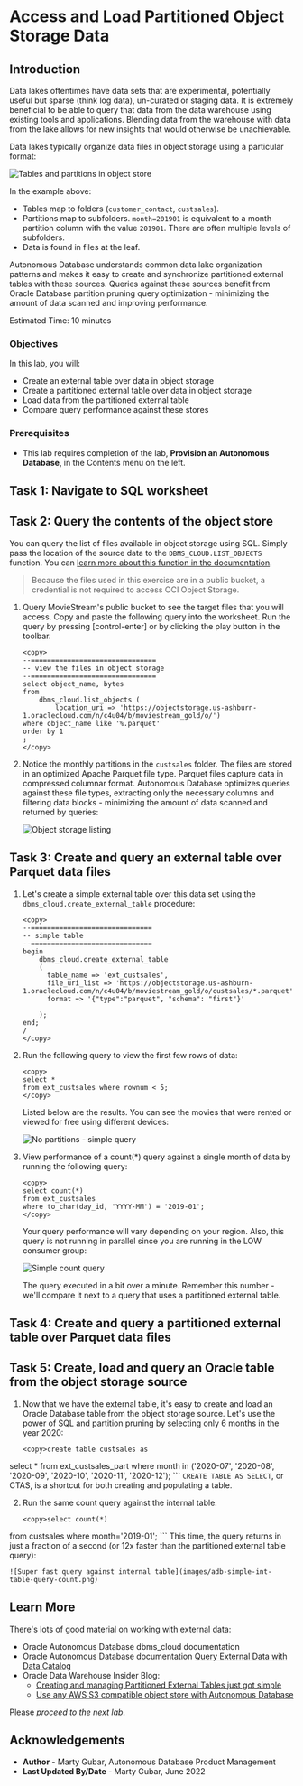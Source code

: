 <!--
    {
        "name":"Access and Load Partitioned Object Storage Data",
        "description":"Show value of partitioned external tables to improve performance",
        "author":"Ana Coman",
        "last_updated":"Ana Coman, Oracle Database Product Management, July 2024"
    }
-->
# Access and Load Partitioned Object Storage Data

## Introduction

Data lakes oftentimes have data sets that are experimental, potentially useful but sparse (think log data), un-curated or staging data. It is extremely beneficial to be able to query that data from the data warehouse using existing tools and applications. Blending data from the warehouse with data from the lake allows for new insights that would otherwise be unachievable.

Data lakes typically organize data files in object storage using a particular format:

![Tables and partitions in object store](images/obj-organization.png)

In the example above:
* Tables map to folders (`customer_contact`, `custsales`).
* Partitions map to subfolders. `month=201901` is equivalent to a month partition column with the value `201901`. There are often multiple levels of subfolders.
* Data is found in files at the leaf.

Autonomous Database understands common data lake organization patterns and makes it easy to create and synchronize partitioned external tables with these sources. Queries against these sources benefit from Oracle Database partition pruning query optimization - minimizing the amount of data scanned and improving performance.

Estimated Time: 10 minutes

### Objectives

In this lab, you will:
* Create an external table over data in object storage
* Create a partitioned external table over data in object storage
* Load data from the partitioned external table
* Compare query performance against these stores

### Prerequisites

- This lab requires completion of the lab, **Provision an Autonomous Database**, in the Contents menu on the left.

## Task 1: Navigate to SQL worksheet
[](include:adb-goto-sql-worksheet.md)

## Task 2: Query the contents of the object store
[](query-object-store-contents-with-sql.md)

You can query the list of files available in object storage using SQL. Simply pass the location of the source data to the ``DBMS_CLOUD.LIST_OBJECTS`` function. You can [learn more about this function in the documentation](https://docs.oracle.com/en/cloud/paas/autonomous-database/adbsa/dbms-cloud-subprograms.html#GUID-52801F96-8280-4FE0-8782-E194F4360E6F).

> Because the files used in this exercise are in a public bucket, a credential is not required to access OCI Object Storage.

1. Query MovieStream's public bucket to see the target files that you will access. Copy and paste the following query into the worksheet. Run the query by pressing [control-enter] or by clicking the play button in the toolbar.

    ```
    <copy>
    --===============================
    -- view the files in object storage
    --===============================
    select object_name, bytes
    from
        dbms_cloud.list_objects (            
            location_uri => 'https://objectstorage.us-ashburn-1.oraclecloud.com/n/c4u04/b/moviestream_gold/o/')
    where object_name like '%.parquet'
    order by 1
    ;
    </copy>
    ```

2. Notice the monthly partitions in the ``custsales`` folder. The files are stored in an optimized Apache Parquet file type. Parquet files capture data in compressed columnar format. Autonomous Database optimizes queries against these file types, extracting only the necessary columns and filtering data blocks - minimizing the amount of data scanned and returned by queries:

    ![Object storage listing](images/adb-obj-store-query-list.png)

## Task 3: Create and query an external table over Parquet data files

1. Let's create a simple external table over this data set using the ``dbms_cloud.create_external_table`` procedure:

    ```
    <copy>
    --==============================
    -- simple table
    --==============================
    begin
        dbms_cloud.create_external_table
        (
          table_name => 'ext_custsales',
          file_uri_list => 'https://objectstorage.us-ashburn-1.oraclecloud.com/n/c4u04/b/moviestream_gold/o/custsales/*.parquet',
          format => '{"type":"parquet", "schema": "first"}'

        );
    end;
    /
    </copy>
    ```

2. Run the following query to view the first few rows of data:

    ```
    <copy>
    select *
    from ext_custsales where rownum < 5;
    </copy>
    ```

    Listed below are the results. You can see the movies that were rented or viewed for free using different devices:

    ![No partitions - simple query](images/adb-simple-table-query-few-rows.png)

3. View performance of a count(*) query against a single month of data by running the following query:

    ```
    <copy>
    select count(*)
    from ext_custsales
    where to_char(day_id, 'YYYY-MM') = '2019-01';
    </copy>
    ```
    Your query performance will vary depending on your region. Also, this query is not running in parallel since you are running in the LOW consumer group:

    ![Simple count query](images/adb-simple-table-query-count.png)

    The query executed in a bit over a minute. Remember this number - we'll compare it next to a query that uses a partitioned external table.

## Task 4: Create and query a partitioned external table over Parquet data files
[](include:adb-use-partitioned-external-table-body.md)

## Task 5: Create, load and query an Oracle table from the object storage source

1. Now that we have the external table, it's easy to create and load an Oracle Database table from the object storage source. Let's use the power of SQL and partition pruning by selecting only 6 months in the year 2020:
    ```
    <copy>create table custsales as
select * from ext_custsales_part where month in ('2020-07', '2020-08', '2020-09', '2020-10', '2020-11', '2020-12');
    </copy>
    ```
    ``CREATE TABLE AS SELECT``, or CTAS, is a shortcut for both creating and populating a table.

2. Run the same count query against the internal table:
    ```
    <copy>select count(*)
from custsales
where month='2019-01';
    </copy>
    ```
    This time, the query returns in just a fraction of a second (or 12x faster than the partitioned external table query):

    ![Super fast query against internal table](images/adb-simple-int-table-query-count.png)

## Learn More
There's lots of good material on working with external data:
* Oracle Autonomous Database dbms_cloud documentation
* Oracle Autonomous Database documentation [Query External Data with Data Catalog](https://docs.oracle.com/en/cloud/paas/autonomous-database/adbsa/query-external-data-catalog.html#GUID-480FAF23-453D-4B15-BF92-8435805EB8A5)
* Oracle Data Warehouse Insider Blog:
    * [Creating and managing Partitioned External Tables just got simple](https://blogs.oracle.com/post/simplified-partitioning-xt)
    * [Use any AWS S3 compatible object store with Autonomous Database](https://blogs.oracle.com/datawarehousing/post/use-any-aws-s3-compatible-object-store-with-autonomous-database)

Please *proceed to the next lab*.

## Acknowledgements

* **Author** - Marty Gubar, Autonomous Database Product Management
* **Last Updated By/Date** - Marty Gubar, June 2022
